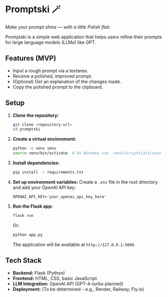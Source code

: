 # Promptski 🪄

_Make your prompt shine — with a little Polish flair._

Promptski is a simple web application that helps users refine their prompts for large language models (LLMs) like GPT.

## Features (MVP)

*   Input a rough prompt via a textarea.
*   Receive a polished, improved prompt.
*   (Optional) Get an explanation of the changes made.
*   Copy the polished prompt to the clipboard.

## Setup

1.  **Clone the repository:**
    ```bash
    git clone <repository-url>
    cd promptski
    ```
2.  **Create a virtual environment:**
    ```bash
    python -m venv venv
    source venv/bin/activate  # On Windows use `venv\Scripts\activate`
    ```
3.  **Install dependencies:**
    ```bash
    pip install -r requirements.txt
    ```
4.  **Set up environment variables:**
    Create a `.env` file in the root directory and add your OpenAI API key:
    ```
    OPENAI_API_KEY='your_openai_api_key_here'
    ```
5.  **Run the Flask app:**
    ```bash
    flask run
    ```
    Or:
    ```bash
    python app.py
    ```
    The application will be available at `http://127.0.0.1:5000`.

## Tech Stack

*   **Backend:** Flask (Python)
*   **Frontend:** HTML, CSS, basic JavaScript
*   **LLM Integration:** OpenAI API (GPT-4-turbo planned)
*   **Deployment:** (To be determined - e.g., Render, Railway, Fly.io)
